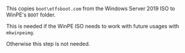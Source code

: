 This copies `boot\etfsboot.com` from the Windows Server 2019 ISO to WinPE's `BOOT` folder.

This is needed if the WinPE ISO needs to work with future usages with `mkwinpeimg`.

Otherwise this step is not needed.

